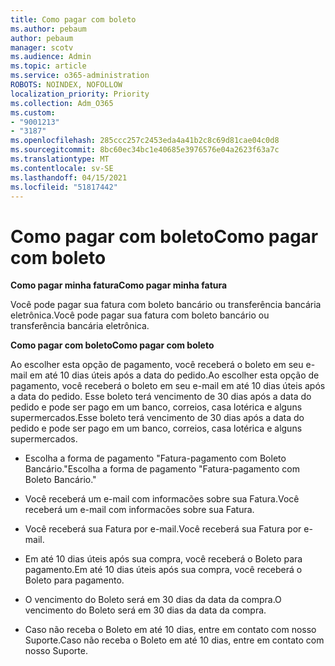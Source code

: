 ```yaml
---
title: Como pagar com boleto
ms.author: pebaum
author: pebaum
manager: scotv
ms.audience: Admin
ms.topic: article
ms.service: o365-administration
ROBOTS: NOINDEX, NOFOLLOW
localization_priority: Priority
ms.collection: Adm_O365
ms.custom:
- "9001213"
- "3187"
ms.openlocfilehash: 285ccc257c2453eda4a41b2c8c69d81cae04c0d8
ms.sourcegitcommit: 8bc60ec34bc1e40685e3976576e04a2623f63a7c
ms.translationtype: MT
ms.contentlocale: sv-SE
ms.lasthandoff: 04/15/2021
ms.locfileid: "51817442"
---
```

# <a name="como-pagar-com-boleto"></a><span data-ttu-id="330f5-102">Como pagar com boleto</span><span class="sxs-lookup"><span data-stu-id="330f5-102">Como pagar com boleto</span></span>

<span data-ttu-id="330f5-103">**Como pagar minha fatura**</span><span class="sxs-lookup"><span data-stu-id="330f5-103">**Como pagar minha fatura**</span></span>

<span data-ttu-id="330f5-104">Você pode pagar sua fatura com boleto bancário ou transferência bancária eletrônica.</span><span class="sxs-lookup"><span data-stu-id="330f5-104">Você pode pagar sua fatura com boleto bancário ou transferência bancária eletrônica.</span></span>

<span data-ttu-id="330f5-105">**Como pagar com  boleto**</span><span class="sxs-lookup"><span data-stu-id="330f5-105">**Como pagar com  boleto**</span></span>

<span data-ttu-id="330f5-106">Ao escolher  esta opção de pagamento, você receberá o boleto em seu e-mail em até 10 dias úteis após a data do pedido.</span><span class="sxs-lookup"><span data-stu-id="330f5-106">Ao escolher  esta opção de pagamento, você receberá o boleto em seu e-mail em até 10 dias úteis após a data do pedido.</span></span> <span data-ttu-id="330f5-107">Esse boleto terá vencimento de 30 dias após a data do pedido e pode ser pago em um banco, correios, casa lotérica e alguns supermercados.</span><span class="sxs-lookup"><span data-stu-id="330f5-107">Esse boleto terá vencimento de 30 dias após a data do pedido e pode ser pago em um banco, correios, casa lotérica e alguns supermercados.</span></span>

- <span data-ttu-id="330f5-108">Escolha a forma de pagamento "Fatura-pagamento com Boleto Bancário."</span><span class="sxs-lookup"><span data-stu-id="330f5-108">Escolha a forma de pagamento "Fatura-pagamento com Boleto Bancário."</span></span>

- <span data-ttu-id="330f5-109">Você receberá um e-mail com informacões sobre sua Fatura.</span><span class="sxs-lookup"><span data-stu-id="330f5-109">Você receberá um e-mail com informacões sobre sua Fatura.</span></span>

- <span data-ttu-id="330f5-110">Você receberá sua Fatura por e-mail.</span><span class="sxs-lookup"><span data-stu-id="330f5-110">Você receberá sua Fatura por e-mail.</span></span>

- <span data-ttu-id="330f5-111">Em até 10 dias úteis após sua compra, você receberá o Boleto para pagamento.</span><span class="sxs-lookup"><span data-stu-id="330f5-111">Em até 10 dias úteis após sua compra, você receberá o Boleto para pagamento.</span></span>

- <span data-ttu-id="330f5-112">O vencimento do Boleto será em 30 dias da data da compra.</span><span class="sxs-lookup"><span data-stu-id="330f5-112">O vencimento do Boleto será em 30 dias da data da compra.</span></span>

- <span data-ttu-id="330f5-113">Caso não receba o Boleto em até 10 dias, entre em contato com nosso Suporte.</span><span class="sxs-lookup"><span data-stu-id="330f5-113">Caso não receba o Boleto em até 10 dias, entre em contato com nosso Suporte.</span></span>

